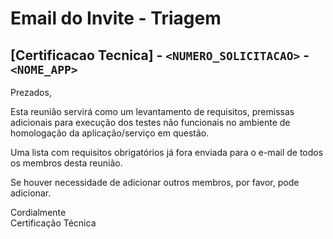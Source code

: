# Email do Invite - Triagem

## [Certificacao Tecnica] - ``` <NUMERO_SOLICITACAO> ``` - ``` <NOME_APP> ```

Prezados,<br />

Esta reunião servirá como um levantamento de requisitos, premissas adicionais para execução dos testes não funcionais no ambiente de homologação da aplicação/serviço em questão.<br />

Uma lista com requisitos obrigatórios já fora enviada para o e-mail de todos os membros desta reunião.<br />

Se houver necessidade de adicionar outros membros, por favor, pode adicionar.<br />

Cordialmente<br />
Certificação Técnica

